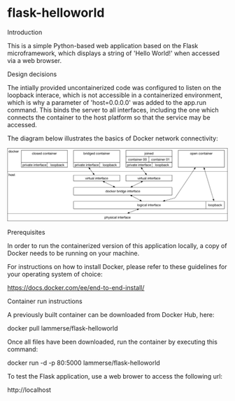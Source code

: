 # flask-helloworld
Introduction

This is a simple Python-based web application based on the Flask microframework, which displays a string of 'Hello World!' when accessed via a web browser.

Design decisions

The intially provided uncontainerized code was configured to listen on the loopback interace, which is not accessible in a containerized environment, which is why a parameter of 'host=0.0.0.0' was added to the app.run command. This binds the server to all interfaces, including the one which connects the container to the host platform so that the service may be accessed.

The diagram below illustrates the basics of Docker network connectivity:

![Alt text](docker-networking.png?raw=true "Docker networking")

Prerequisites

In order to run the containerized version of this application locally, a copy of Docker needs to be running on your machine.

For instructions on how to install Docker, please refer to these guidelines for your operating system of choice:

https://docs.docker.com/ee/end-to-end-install/

Container run instructions

A previously built container can be downloaded from Docker Hub, here:

docker pull lammerse/flask-helloworld

Once all files have been downloaded, run the container by executing this command:

docker run -d -p 80:5000 lammerse/flask-helloworld

To test the Flask application, use a web brower to access the following url:

http://localhost

